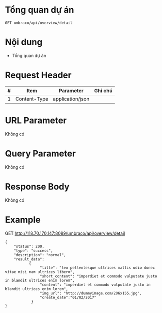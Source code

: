 Tổng quan dự án
===

```
GET umbraco/api/overview/detail
```

# Nội dung

* Tổng quan dự án

# Request Header

| # | Item | Parameter | Ghi chú |
|---|---|---|---|
| 1 | Content-Type | application/json |  |

# URL Parameter
Không có


# Query Parameter

Không có

# Response Body

Không có


# Example

GET http://118.70.170.147:8089/umbraco/api/overview/detail

```
{
    "status": 200,
    "type": "success",
    "description": "normal",
    "result_data":               		
           {				
            	"title": "leo pellentesque ultrices mattis odio donec vitae nisi nam ultrices libero",
            	"short_content": "imperdiet et commodo vulputate justo in blandit ultrices enim lorem",
				"content": "imperdiet et commodo vulputate justo in blandit ultrices enim lorem",
                "img_url": "http://dummyimage.com/206x155.jpg",   
				"create_date":"01/02/2017"
            }
}


```

